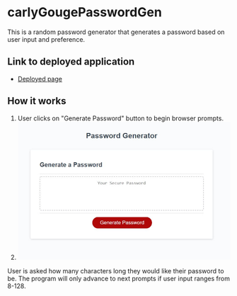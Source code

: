 # carlyGougePasswordGen
This is a random password generator that generates a password based on user input and preference. 

## Link to deployed application
* [Deployed page](https://https://cgouge93.github.io/carlyGougePasswordGen/)
## How it works
1. User clicks on "Generate Password" button to begin browser prompts.
  1. ![screenshot of application](assets/mainAppScreenShot.JPG)


User is asked how many characters long they would like their password to be. The program will only advance to next prompts if user input ranges from 8-128.
